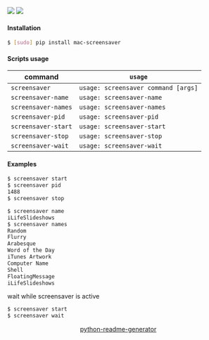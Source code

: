 <!--
https://pypi.org/project/readme-generator/
https://pypi.org/project/python-readme-generator/
-->

[![](https://img.shields.io/badge/OS-macOS-blue.svg?longCache=True)]()
[![](https://img.shields.io/badge/language-AppleScript-blue.svg?longCache=True)]()

#### Installation
```bash
$ [sudo] pip install mac-screensaver
```

#### Scripts usage
command|`usage`
-|-
`screensaver` |`usage: screensaver command [args]`
`screensaver-name` |`usage: screensaver-name`
`screensaver-names` |`usage: screensaver-names`
`screensaver-pid` |`usage: screensaver-pid`
`screensaver-start` |`usage: screensaver-start`
`screensaver-stop` |`usage: screensaver-stop`
`screensaver-wait` |`usage: screensaver-wait`

#### Examples
```bash
$ screensaver start
$ screensaver pid
1488
$ screensaver stop
```

```bash
$ screensaver name
iLifeSlideshows
$ screensaver names
Random
Flurry
Arabesque
Word of the Day
iTunes Artwork
Computer Name
Shell
FloatingMessage
iLifeSlideshows
```
wait while screensaver is active
```bash
$ screensaver start
$ screensaver wait
```

<p align="center">
    <a href="https://pypi.org/project/python-readme-generator/">python-readme-generator</a>
</p>